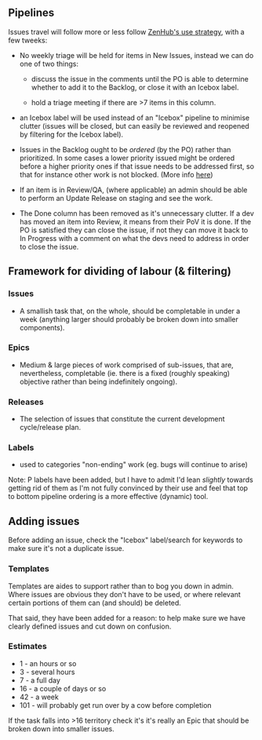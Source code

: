 ## Pipelines

Issues travel will follow more or less follow [ZenHub's use strategy](https://www.zenhub.com/blog/how-the-zenhub-team-uses-zenhub-boards-on-github/), with a few tweeks:

- No weekly triage will be held for items in New Issues, instead we can do one of two things:

  - discuss the issue in the comments until the PO is able to determine whether to add it to the Backlog, or close it with an Icebox label.

  - hold a triage meeting if there are >7 items in this column.

- an Icebox label will be used instead of an "Icebox" pipeline to minimise clutter (issues will be closed, but can easily be reviewed and reopened by filtering for the Icebox label).

- Issues in the Backlog ought to be _ordered_ (by the PO) rather than prioritized. In some cases a lower priority issued might be ordered before a higher priority ones if that issue needs to be addressed first, so that for instance other work is not blocked. (More info [here](https://www.barryovereem.com/myth-5-in-scrum-the-product-backlog-is-prioritized/))

- If an item is in Review/QA, (where applicable) an admin should be able to perform an Update Release on staging and see the work.

- The Done column has been removed as it's unnecessary clutter. If a dev has moved an item into Review, it means from their PoV it is done. If the PO is satisfied they can close the issue, if not they can move it back to In Progress with a comment on what the devs need to address in order to close the issue.


## Framework for dividing of labour (& filtering)

### Issues

  - A smallish task that, on the whole, should be completable in under a week (anything larger should probably be broken down into smaller components).

### Epics

  - Medium & large pieces of work comprised of sub-issues, that are, nevertheless, completable (ie. there is a fixed (roughly speaking) objective rather than being indefinitely ongoing).


### Releases

  - The selection of issues that constitute the current development cycle/release plan.


### Labels

  - used to categories "non-ending" work (eg. bugs will continue to arise)

Note: P labels have been added, but I have to admit I'd lean _slightly_ towards getting rid of them as I'm not fully convinced by their use and feel that top to bottom pipeline ordering is a more effective (dynamic) tool.


## Adding issues

Before adding an issue, check the "Icebox" label/search for keywords to make sure it's not a duplicate issue.

### Templates

Templates are aides to support rather than to bog you down in admin. Where issues are obvious they don't have to be used, or where relevant certain portions of them can (and should) be deleted.

That said, they have been added for a reason: to help make sure we have clearly defined issues and cut down on confusion.

### Estimates

 - 1 - an hours or so
 - 3 - several hours
 - 7 - a full day
 - 16 - a couple of days or so
 - 42 - a week
 - 101 - will probably get run over by a cow before completion

If the task falls into >16 territory check it's it's really an Epic that should be broken down into smaller issues.


